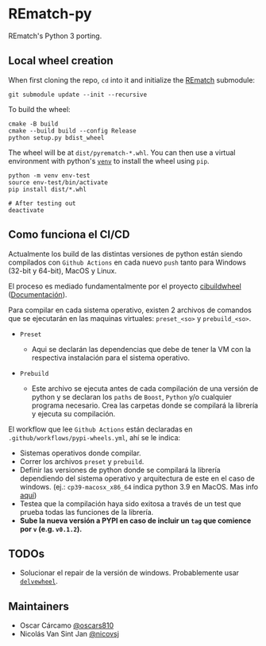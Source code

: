 # REmatch-py
REmatch's Python 3 porting.

## Local wheel creation

When first cloning the repo, `cd` into it and initialize the [REmatch](https://github.com/REmatchChile/REmatch) submodule:
```
git submodule update --init --recursive
```
To build the wheel:
```
cmake -B build
cmake --build build --config Release
python setup.py bdist_wheel
```
The wheel will be at `dist/pyrematch-*.whl`. You can then use a virtual
environment with python's [`venv`](https://docs.python.org/3/library/venv.html)
to install the wheel using `pip`.
```
python -m venv env-test
source env-test/bin/activate
pip install dist/*.whl

# After testing out
deactivate
```


## Como funciona el CI/CD

Actualmente los build de las distintas versiones de python están siendo compilados con `Github Actions` en cada nuevo `push` tanto para Windows (32-bit y 64-bit), MacOS y Linux.

El proceso es mediado fundamentalmente por el proyecto [cibuildwheel](https://github.com/joerick/cibuildwheel) ([Documentación](https://cibuildwheel.readthedocs.io/en/stable/)).

Para compilar en cada sistema operativo, existen 2 archivos de comandos que se ejecutarán en las maquinas virtuales: `preset_<so>` y `prebuild_<so>`.

- `Preset`
    - Aqui se declarán las dependencias que debe de tener la VM con la respectiva instalación para el sistema operativo.

- `Prebuild`
    - Este archivo se ejecuta antes de cada compilación de una versión de python y se declaran los `paths` de `Boost`, `Python` y/o cualquier programa necesario. Crea las carpetas donde se compilará la librería y ejecuta su compilación.

El workflow que lee `Github Actions` están declaradas en `.github/workflows/pypi-wheels.yml`, ahí se le indica:
 - Sistemas operativos donde compilar.
 - Correr los archivos `preset` y `prebuild`.
 - Definir las versiones de python donde se compilará la librería dependiendo del sistema operativo y arquitectura de este en el caso de windows. (ej.: `cp39-macosx_x86_64` indica python  3.9 en MacOS. Mas info [aquí](https://cibuildwheel.readthedocs.io/en/latest/options/))
 - Testea que la compilación haya sido exitosa a través de un test que prueba todas las funciones de la librería.
 - **Sube la nueva versión a PYPI en caso de incluir un `tag` que comience por `v` (e.g. `v0.1.2`).**

## TODOs
- Solucionar el repair de la versión de windows. Probablemente usar [`delvewheel`](https://github.com/adang1345/delvewheel).

## Maintainers
- Oscar Cárcamo [@oscars810](https://github.com/oscars810)
- Nicolás Van Sint Jan [@nicovsj](https://github.com/nicovsj)